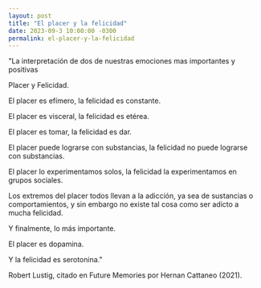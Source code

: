 ```yaml
---
layout: post
title: "El placer y la felicidad"
date: 2023-09-3 10:00:00 -0300
permalink: el-placer-y-la-felicidad
---
```


"La interpretación de dos de nuestras emociones mas importantes y positivas

Placer y Felicidad.

El placer es efímero, la felicidad es constante.

El placer es visceral, la felicidad es etérea.

El placer es tomar, la felicidad es dar.

El placer puede lograrse con substancias, la felicidad no puede lograrse con substancias.

El placer lo experimentamos solos, la felicidad la experimentamos en grupos sociales.

Los extremos del placer todos llevan a la adicción, ya sea de sustancias o comportamientos, y sin embargo no existe tal cosa como ser adicto a mucha felicidad.

Y finalmente, lo más importante.

El placer es dopamina.

Y la felicidad es serotonina."

Robert Lustig, citado en Future Memories por Hernan Cattaneo (2021).
